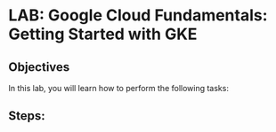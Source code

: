 # LAB: Google Cloud Fundamentals: Getting Started with GKE

 ## Objectives

 In this lab, you will learn how to perform the following tasks:



 ## Steps:
